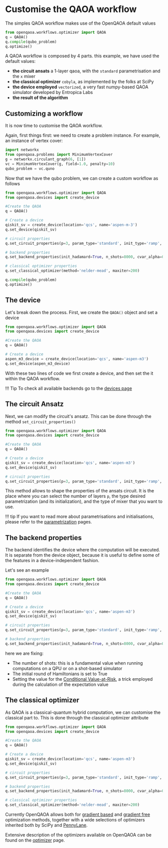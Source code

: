 # Customise the QAOA workflow

The simples QAOA workflow makes use of the OpenQAOA default values


```Python title="simples_qaoa_workflow.py"
from openqaoa.workflows.optimizer import QAOA  
q = QAOA()
q.compile(qubo_problem)
q.optimize()
```

A QAOA workflow is composed by 4 parts. this example, we have used the default values:

* **the circuit ansats** a 1-layer qaoa, with the `standard` parametrisation and the `x` mixer
* **the classical optimizer** `cobyla`, as implemented by the folks at SciPy
* **the device employed** `vectorized`, a very fast numpy-based QAOA simulator developed by Entropica Labs
* **the result of the algorithm**

## Customizing a workflow

It is now time to customise the QAOA workflow.

Again, first things first: we need to create a problem instance. For example, an instance of vertex cover:

```Python
import networkx
from openqaoa.problems import MinimumVertexCover
g = networkx.circulant_graph(6, [1])
vc = MinimumVertexCover(g, field=1.0, penalty=10)
qubo_problem = vc.quno
```

Now that we have the qubo problem, we can create a custom workflow as follows

```Python
from openqaoa.workflows.optimizer import QAOA  
from openqaoa.devices import create_device

#Create the QAOA
q = QAOA()

# Create a device
qiskit_sv = create_device(location='qcs', name='aspen-m-3')
q.set_device(qiskit_sv)

# circuit properties
q.set_circuit_properties(p=3, param_type='standard', init_type='ramp', mixer_hamiltonian='xy')

# backend properties
q.set_backend_properties(init_hadamard=True, n_shots=8000, cvar_alpha=0.85)

# classical optimizer properties
q.set_classical_optimizer(method='nelder-mead', maxiter=200)

q.compile(qubo_problem)
q.optimize()
```

## The device

Let's break down the process. First, we create the `QAOA()` object and set a device

```Python hl_lines="8 9"
from openqaoa.workflows.optimizer import QAOA  
from openqaoa.devices import create_device

#Create the QAOA
q = QAOA()

# Create a device
aspen_m3_device = create_device(location='qcs', name='aspen-m3')
q.set_device(aspen_m3_device)
```

With these two lines of code we first create a device, and then set the it within the QAOA workflow.

!!! Tip 
    To check all available backends go to the [devices page](/devices/device.md)


## The circuit Ansatz

Next, we can modify the circuit's ansatz. This can be done through the method `set_circuit_properties()`

```Python hl_lines="12 13"
from openqaoa.workflows.optimizer import QAOA  
from openqaoa.devices import create_device

#Create the QAOA
q = QAOA()

# Create a device
qiskit_sv = create_device(location='qcs', name='aspen-m3')
q.set_device(qiskit_sv)

# circuit properties
q.set_circuit_properties(p=3, param_type='standard', init_type='ramp', mixer_hamiltonian='xy')
```

This method allows to shape the properties of the ansats circuit. It is the place where you can select the number of layers `p`, the type desired parametrization (and its initialization), and the type of mixer that you want to use. 

!!! tip
    If you want to read more about parametrisations and initialisations, please refer to the [parametrization](parametrization/parametrization.md) pages.

## The backend properties

The backend identifies the device where the computation will be executed. It is separate from the device object, because it is useful to define some of the features in a device-independent fashion.

Let's see an example

```Python hl_lines="15"
from openqaoa.workflows.optimizer import QAOA  
from openqaoa.devices import create_device

#Create the QAOA
q = QAOA()

# Create a device
qiskit_sv = create_device(location='qcs', name='aspen-m3')
q.set_device(qiskit_sv)

# circuit properties
q.set_circuit_properties(p=3, param_type='standard', init_type='ramp', mixer_hamiltonian='xy')

# backend properties
q.set_backend_properties(init_hadamard=True, n_shots=8000, cvar_alpha=0.85)
```

here we are fixing:
- The number of shots: this is a fundamental value when running computations on a QPU or on a shot-based simulator
- The initial round of Hamiltonians is set to True
- Setting the value for the [Conditional Value-at-Risk](https://research.ibm.com/publications/improving-variational-quantum-optimization-using-cvar), a trick employed during the calculation of the expectation value

## The classical optimizer

As QAOA is a classical-quantum hybrid computation, we can customise the classical part to. This is done through the classical optimizer attribute

```Python hl_lines="18"
from openqaoa.workflows.optimizer import QAOA  
from openqaoa.devices import create_device

#Create the QAOA
q = QAOA()

# Create a device
qiskit_sv = create_device(location='qcs', name='aspen-m3')
q.set_device(qiskit_sv)

# circuit properties
q.set_circuit_properties(p=3, param_type='standard', init_type='ramp', mixer_hamiltonian='xy')

# backend properties
q.set_backend_properties(init_hadamard=True, n_shots=8000, cvar_alpha=0.85)

# classical optimizer properties
q.set_classical_optimizer(method='nelder-mead', maxiter=200)
```

Currently OpenQAOA allows both for [gradient based](/docs/optimizers/gradient-based-optimizers.md) and [gradient free](/docs/optimizers/gradient-free-optimizers.md) optimization methods, together with a wide selections of optimizers inherited both by SciPy and [PennyLane](/docs/optimizers/pennylane-optimizers.md).

Extensive description of the optimizers available on OpenQAOA can be found on the [optimizer](/docs/optimizers/optimizers.md) page. 